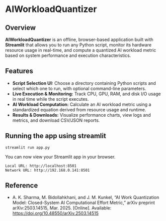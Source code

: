 # AIWorkloadQuantizer

## Overview

**AIWorkloadQuantizer** is an offline, browser-based application built with **Streamlit** that allows you to run any Python script, monitor its hardware resource usage in real-time, and compute a quantized AI workload metric based on system performance and execution characteristics.

## Features

- **Script Selection UI:** Choose a directory containing Python scripts and select which one to run, with optional command-line parameters.
- **Live Execution & Monitoring:** Track CPU, GPU, RAM, and disk I/O usage in real time while the script executes.
- **AI Workload Computation:** Calculate an AI workload metric using a standardized equation derived from resource usage and runtime.
- **Results & Downloads:** Visualize performance charts, view logs and metrics, and download CSV/JSON reports.

## Running the app using streamlit
```
streamlit run app.py
```

You can now view your Streamlit app in your browser.
```
Local URL: http://localhost:8501
Network URL: http://192.168.0.141:8501
```
## Reference
- A. K. Sharma, M. Bidollahkhani, and J. M. Kunkel, “AI Work Quantization Model: Closed-System AI Computational Effort Metric,” arXiv preprint arXiv:2503.14515, Mar. 2025. [Online]. Available: https://doi.org/10.48550/arXiv.2503.14515
